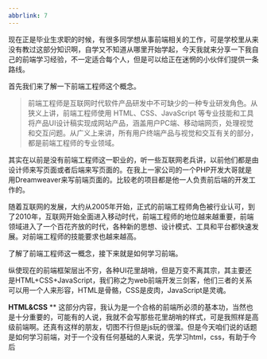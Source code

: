 ```yaml
---
abbrlink: 7
---
```





现在正是毕业生求职的时候，有很多同学想从事前端相关的工作，可是学校里从来没有教过这部分知识啊，自学又不知道从哪里开始学起，今天我就来分享一下我自己的前端学习经验，不一定适合每个人，但是可以给正在迷惘的小伙伴们提供一条路线。


首先我们来了解一下前端工程师这个概念。


> 前端工程师是互联网时代软件产品研发中不可缺少的一种专业研发角色。从狭义上讲，前端工程师使用 HTML、CSS、JavaScript 等专业技能和工具将产品UI设计稿实现成网站产品，涵盖用户PC端、移动端网页，处理视觉和交互问题。从广义上来讲，所有用户终端产品与视觉和交互有关的部分，都是前端工程师的专业领域。



其实在以前是没有前端工程师这一职业的，听一些互联网老兵讲，以前他们都是由设计师来写页面或者后端来写页面的。在我上一家公司的一个PHP开发大哥就是用Dreamweaver来写前端页面的。比较老的项目都是他一人负责前后端的开发工作的。

随着互联网的发展，大约从2005年开始，正式的前端工程师角色被行业认可，到了2010年，互联网开始全面进入移动时代，前端工程师的地位越来越重要，前端领域进入了一个百花齐放的时代，各种新的思想、设计模式、工具和平台都快速发展。对前端工程师的技能要求也越来越高。

了解了前端工程师这一概念，接下来就是如何学习前端。

纵使现在的前端框架层出不穷，各种UI花里胡哨，但是万变不离其宗，其主要还是HTML+CSS+JavaScript，我们称之为web前端开发三剑客，他们三者的关系可以用一个人来形容，HTML是骨骼，CSS是皮肉，JavaScript是灵魂。


**HTML&CSS**
**
这部分内容，我认为是一个合格的前端所必须的基本功，当然也是十分重要的，可能有的人说，我就不会写那些花里胡哨的样式，可是我照样是高级前端啊。还真有这样的朋友，切图不行但是js玩的很溜。但是今天咱们说的话题是如何学习前端，对于一个没有任何基础的人来说，先学习html，css，有助于今后

